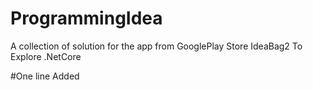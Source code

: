 # ProgrammingIdea
A collection of solution for the app from GooglePlay Store IdeaBag2 To Explore .NetCore

#One line Added
